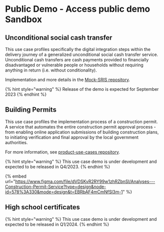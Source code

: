 # Public Demo - Access public demo Sandbox

## Unconditional social cash transfer
This use case profiles specifically the digital integration steps within the delivery journey of a generalized unconditional social cash transfer service. Unconditional cash transfers are cash payments provided to financially disadvantaged or vulnerable people or households without requiring anything in return (i.e. without conditionality).

Implementation and more details in the [Mock-SRIS repository](https://github.com/GovStackWorkingGroup/product-use-cases/blob/main/product-use-case/inst-1-unconditional-social-cash-transfer.md).

{% hint style="warning" %}
Release of the demo is expected for September 2023
{% endhint %}

## Building Permits
This use case profiles the implementation process of a construction permit. A service that automates the entire construction permit approval process - from enabling online application submissions of building construction plans, to initiating verification and final approval by the local government authorities.

For more information, see [product-use-cases repository](https://github.com/GovStackWorkingGroup/product-use-cases/blob/aec2c37c97579a6abafc3034f404de00f6145c52/product-use-case/inf-1-construction-permit.md).

{% hint style="warning" %}
This use case demo is under development and expected to be released in Q4/2023.
{% endhint %}

{% embed url="https://www.figma.com/file/dVDSKvR2RY99w1zhRZbnSI/Analyses---Construction-Permit-Service?type=design&node-id=578%3A330&mode=design&t=EBRbAF4mCmNfSl3m-1" %}

## High school certificates
{% hint style="warning" %}
This use case demo is under development and expected to be released in Q1/2024.
{% endhint %}